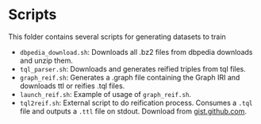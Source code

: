 # Scripts
This folder contains several scripts for generating datasets to train

* `dbpedia_download.sh`: Downloads all .bz2 files from dbpedia downloads and unzip them. 
* `tql_parser.sh`: Downloads and generates reified triples from tql files.
* `graph_reif.sh`: Generates a .graph file containing the Graph IRI and downloads ttl or reifies .tql files.
* `launch_reif.sh`: Example of usage of `graph_reif.sh`.
* `tql2reif.sh`: External script to do reification process. Consumes a `.tql` file and outputs a `.ttl` file on stdout. Download from [gist.github.com]( https://gist.github.com/nandana/7cea0f4d990696465e9b4b21e5f1485e).

